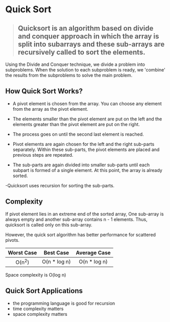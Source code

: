 # Quick Sort

> ## Quicksort is an algorithm based on divide and conquer approach in which the array is split into subarrays and these sub-arrays are recursively called to sort the elements.

Using the Divide and Conquer technique, we divide a problem into subproblems. When the solution to each subproblem is ready, we 'combine' the results from the subproblems to solve the main problem.

## How Quick Sort Works?

- A pivot element is chosen from the array. You can choose any element from the array as the pivot element.

- The elements smaller than the pivot element are put on the left and the elements greater than the pivot element are put on the right.

- The process goes on until the second last element is reached.

- Pivot elements are again chosen for the left and the right sub-parts separately. Within these sub-parts, the pivot elements are placed and previous steps are repeated.

- The sub-parts are again divided into smaller sub-parts until each subpart is formed of a single element. At this point, the array is already sorted.

-Quicksort uses recursion for sorting the sub-parts.

## Complexity

If pivot element lies in an extreme end of the sorted array, One sub-array is always empty and another sub-array contains n - 1 elements. Thus, quicksort is called only on this sub-array.

However, the quick sort algorithm has better performance for scattered pivots.

|    Worst Case    |   Best Case   | Average Case  |
| :--------------: | :-----------: | :-----------: |
| O(n<sup>2</sup>) | O(n \* log n) | O(n \* log n) |

Space complexity is O(log n)

## Quick Sort Applications

- the programming language is good for recursion
- time complexity matters
- space complexity matters
